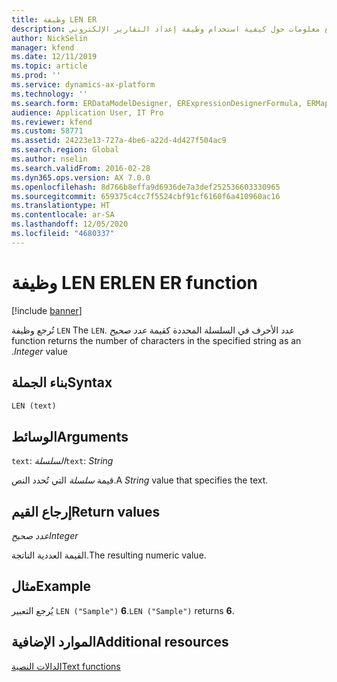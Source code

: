 ```yaml
---
title: وظيفة LEN ER
description: يوفر هذا الموضوع معلومات حول كيفية استخدام وظيفة إعداد التقارير الإلكتروني LEN (ER).
author: NickSelin
manager: kfend
ms.date: 12/11/2019
ms.topic: article
ms.prod: ''
ms.service: dynamics-ax-platform
ms.technology: ''
ms.search.form: ERDataModelDesigner, ERExpressionDesignerFormula, ERMappedFormatDesigner, ERModelMappingDesigner
audience: Application User, IT Pro
ms.reviewer: kfend
ms.custom: 58771
ms.assetid: 24223e13-727a-4be6-a22d-4d427f504ac9
ms.search.region: Global
ms.author: nselin
ms.search.validFrom: 2016-02-28
ms.dyn365.ops.version: AX 7.0.0
ms.openlocfilehash: 8d766b8effa9d6936de7a3def252536603330965
ms.sourcegitcommit: 659375c4cc7f5524cbf91cf6160f6a410960ac16
ms.translationtype: HT
ms.contentlocale: ar-SA
ms.lasthandoff: 12/05/2020
ms.locfileid: "4680337"
---
```

# <a name="len-er-function"></a><span data-ttu-id="f6f19-103">وظيفة LEN ER</span><span class="sxs-lookup"><span data-stu-id="f6f19-103">LEN ER function</span></span>

[!include [banner](../includes/banner.md)]

<span data-ttu-id="f6f19-104">تُرجع وظيفة `LEN` عدد الأحرف في السلسلة المحددة كقيمة *‏‫عدد صحيح* .</span><span class="sxs-lookup"><span data-stu-id="f6f19-104">The `LEN` function returns the number of characters in the specified string as an *Integer* value.</span></span>

## <a name="syntax"></a><span data-ttu-id="f6f19-105">بناء الجملة</span><span class="sxs-lookup"><span data-stu-id="f6f19-105">Syntax</span></span>

```vb
LEN (text)
```

## <a name="arguments"></a><span data-ttu-id="f6f19-106">الوسائط</span><span class="sxs-lookup"><span data-stu-id="f6f19-106">Arguments</span></span>

<span data-ttu-id="f6f19-107">`text`: *السلسلة*</span><span class="sxs-lookup"><span data-stu-id="f6f19-107">`text`: *String*</span></span>

<span data-ttu-id="f6f19-108">قيمة *سلسلة* التي تُحدد النص.</span><span class="sxs-lookup"><span data-stu-id="f6f19-108">A *String* value that specifies the text.</span></span>

## <a name="return-values"></a><span data-ttu-id="f6f19-109">إرجاع القيم</span><span class="sxs-lookup"><span data-stu-id="f6f19-109">Return values</span></span>

<span data-ttu-id="f6f19-110">*عدد صحيح*</span><span class="sxs-lookup"><span data-stu-id="f6f19-110">*Integer*</span></span>

<span data-ttu-id="f6f19-111">القيمة العددية الناتجة.</span><span class="sxs-lookup"><span data-stu-id="f6f19-111">The resulting numeric value.</span></span>

## <a name="example"></a><span data-ttu-id="f6f19-112">مثال</span><span class="sxs-lookup"><span data-stu-id="f6f19-112">Example</span></span>

<span data-ttu-id="f6f19-113">يُرجع التعبير `LEN ("Sample")` **6**.</span><span class="sxs-lookup"><span data-stu-id="f6f19-113">`LEN ("Sample")` returns **6**.</span></span>

## <a name="additional-resources"></a><span data-ttu-id="f6f19-114">الموارد الإضافية</span><span class="sxs-lookup"><span data-stu-id="f6f19-114">Additional resources</span></span>

[<span data-ttu-id="f6f19-115">الدالات النصية</span><span class="sxs-lookup"><span data-stu-id="f6f19-115">Text functions</span></span>](er-functions-category-text.md)
